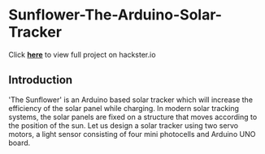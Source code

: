 # Sunflower-The-Arduino-Solar-Tracker

Click **[here](https://www.hackster.io/techmirtz/sunflower-arduino-solar-tracker-bea8b5)** to view full project on hackster.io

## Introduction

'The Sunflower' is an Arduino based solar tracker which will increase the efficiency of the solar panel while charging.
In modern solar tracking systems, the solar panels are fixed on a structure that moves according to the position of the sun. Let us design a solar tracker using two servo motors, a light sensor consisting of four mini photocells and Arduino UNO board.
